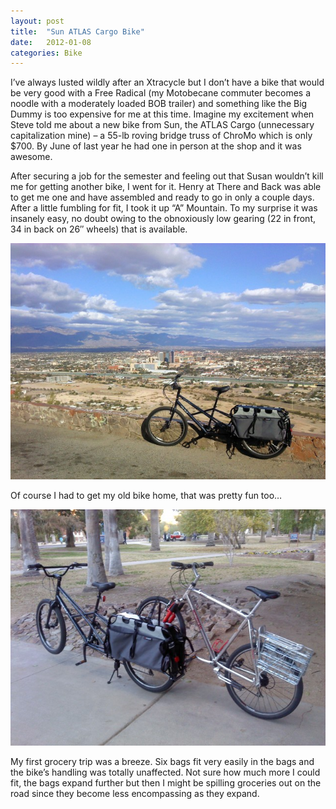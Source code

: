```yaml
---
layout: post
title:  "Sun ATLAS Cargo Bike"
date:   2012-01-08
categories: Bike
---
```


I’ve always lusted wildly after an Xtracycle but I don’t have a bike that would be very good with a Free Radical (my Motobecane commuter becomes a noodle with a moderately loaded BOB trailer) and something like the Big Dummy is too expensive for me at this time. Imagine my excitement when Steve told me about a new bike from Sun, the ATLAS Cargo (unnecessary capitalization mine) – a 55-lb roving bridge truss of ChroMo which is only $700. By June of last year he had one in person at the shop and it was awesome.

After securing a job for the semester and feeling out that Susan wouldn’t kill me for getting another bike, I went for it. Henry at There and Back was able to get me one and have assembled and ready to go in only a couple days. After a little fumbling for fit, I took it up “A” Mountain. To my surprise it was insanely easy, no doubt owing to the obnoxiously low gearing (22 in front, 34 in back on 26″ wheels) that is available. 

![](/assets/img/2012-01-08-atlas-cargo/2012.01.08.jpg)

Of course I had to get my old bike home, that was pretty fun too…

![](/assets/img/2012-01-08-atlas-cargo/0108121718a.jpg)

My first grocery trip was a breeze. Six bags fit very easily in the bags and the bike’s handling was totally unaffected. Not sure how much more I could fit, the bags expand further but then I might be spilling groceries out on the road since they become less encompassing as they expand.